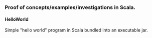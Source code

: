### Proof of concepts/examples/investigations in Scala.

#### HelloWorld
Simple "hello world" program in Scala bundled into an executable jar.
